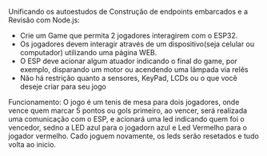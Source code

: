 Unificando os autoestudos de Construção de endpoints embarcados e a Revisão com Node.js:

- Crie um Game que permita 2 jogadores interagirem com o ESP32. 
- Os jogadores devem interagir através de um dispositivo(seja celular ou computador) utilizando uma página WEB. 
- O ESP deve acionar algum atuador indicando o final do game, por exemplo, disparando um motor ou acendendo uma lâmpada via relês
- Não há restrição quanto a sensores, KeyPad, LCDs ou o que você deseje criar para seu jogo

Funcionamento:
O jogo é um tenis de mesa para dois jogadores, onde vence quem marcar 5 pontos ou gols primeiro, ao vencer, será realizada uma comunicação com o ESP, e acionará uma led indicando quem foi o vencedor, sedno a LED azul para o jogadorn azul e Led Vermelho para o jogador vermelho.
Cado joguem novamente, os leds serão resetados e tudo volta ao inicio.